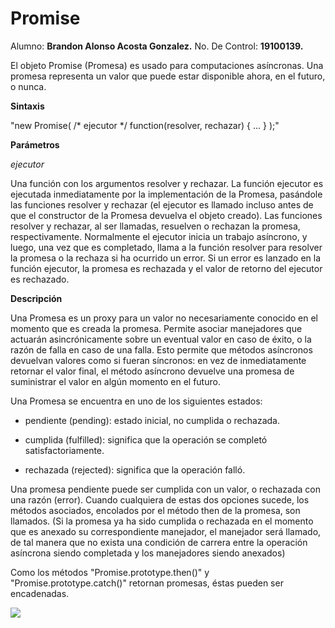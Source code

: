 # Promise  #

Alumno: **Brandon Alonso Acosta Gonzalez.**
No. De Control: **19100139.**

El objeto Promise (Promesa) es usado para computaciones asíncronas. Una promesa representa un valor que puede estar disponible ahora, en el futuro, o nunca.

**Sintaxis**

"new Promise( /* ejecutor */ function(resolver, rechazar) { ... } );"

**Parámetros**

*ejecutor*

Una función con los argumentos resolver y rechazar. La función ejecutor es ejecutada inmediatamente por la implementación de la Promesa, pasándole las funciones resolver y rechazar (el ejecutor es llamado incluso antes de que el constructor de la Promesa devuelva el objeto creado). Las funciones resolver y rechazar, al ser llamadas, resuelven o rechazan la promesa, respectivamente. Normalmente el ejecutor inicia un trabajo asíncrono, y luego, una vez que es completado, llama a la función resolver para resolver la promesa o la rechaza si ha ocurrido un error.
Si un error es lanzado en la función ejecutor, la promesa es rechazada y el valor de retorno del ejecutor es rechazado.

**Descripción**

Una Promesa es un proxy para un valor no necesariamente conocido en el momento que es creada la promesa. Permite asociar manejadores que actuarán asincrónicamente sobre un eventual valor en caso de éxito, o la razón de falla en caso de una falla. Esto permite que métodos asíncronos devuelvan valores como si fueran síncronos: en vez de inmediatamente retornar el valor final, el método asíncrono devuelve una promesa de suministrar el valor en algún momento en el futuro.

Una Promesa se encuentra en uno de los siguientes estados:

- pendiente (pending): estado inicial, no cumplida o rechazada.

- cumplida (fulfilled): significa que la operación se completó satisfactoriamente.

- rechazada (rejected): significa que la operación falló.

Una promesa pendiente puede ser cumplida con un valor, o rechazada con una razón (error). Cuando cualquiera de estas dos opciones sucede, los métodos asociados, encolados por el método then de la promesa, son llamados. (Si la promesa ya ha sido cumplida o rechazada en el momento que es anexado su correspondiente manejador, el manejador será llamado, de tal manera que no exista una condición de carrera entre la operación asíncrona siendo completada y los manejadores siendo anexados)

Como los métodos "Promise.prototype.then()" y "Promise.prototype.catch()" retornan promesas, éstas pueden ser encadenadas.

<img src ="https://mdn.mozillademos.org/files/8633/promises.png">
